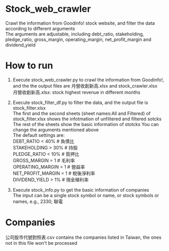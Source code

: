# Stock_web_crawler
Crawl the information from Goodinfo! stock website, and filter the data according to different arguments  
The arguments are adjustable, including debt_ratio, stakeholding, pledge_ratio, gross_margin, operating_margin, net_profit_margin and dividend_yield  

# How to run
1. Execute stock_web_crawler.py to crawl the information from Goodinfo!, and the the output files are 月營收創新高.xlsx and stock_crawler.xlsx  
月營收創新高.xlsx: stock highest revenue in different months  
2. Execute stock_filter_df.py to filter the data, and the output file is stock_filter.xlsx  
The first and the second sheets (sheet names:All and Filtered) of stock_filter.xlsx shows the infotmation of unfiltered and filtered sotcks
The rest of the sheets show the basic information of stotcks
You can change the arguments mentioned above  
The default settings are:  
DEBT_RATIO < 40%       # 負債比  
STAKEHOLDING > 30%     # 持股  
PLEDGE_RATIO < 10%     # 質押比  
GROSS_MARGIN = 1       # 毛利率  
OPERATING_MARGIN = 1   # 營益率  
NET_PROFIT_MARGIN = 1  # 稅後淨利率  
DIVIDEND_YIELD > 1%    # 現金殖利率  

3. Execute stock_info.py to get the basic information of companies  
The input can be a single stock symbol or name, or stock symbols or names, e.g., 2330, 聯電

# Companies
公司股市代號對照表.csv contains the companies listed in Taiwan, the ones not in this file won't be processed  

